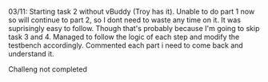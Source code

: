 03/11: Starting task 2 without vBuddy (Troy has it). Unable to do part 1 now so will continue to part 2, so I dont need to waste any time on it.
It was suprisingly easy to follow. Though that's probably because I'm going to skip task 3 and 4. Managed to follow the logic of each step and modify the
testbench accordingly. Commented each part i need to come back and understand it.

Challeng not completed
